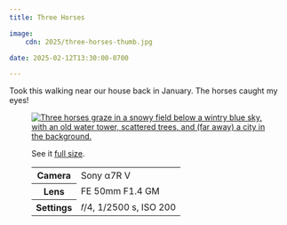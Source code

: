 ```yaml
---
title: Three Horses

image:
    cdn: 2025/three-horses-thumb.jpg

date: 2025-02-12T13:30:00-0700

---
```


Took this walking near our house back in January. The horses caught my eyes!

<figure>

<a href="https://cdn.chriskrycho.com/images/2025/three-horses.jpg" title="see it full size"><img src="https://cdn.chriskrycho.com/images/2025/three-horses-thumb.jpg" alt="Three horses graze in a snowy field below a wintry blue sky, with an old water tower, scattered trees, and (far away) a city in the background." /></a>

<figcaption>
<p>See it <a href="https://cdn.chriskrycho.com/images/2025/three-horses.jpg">full size</a>.</p>
<table>
<tr><th scope="row">Camera</th><td>Sony α7R V</td></tr>
<tr><th scope="row">Lens</th><td>FE 50mm F1.4 GM</td></tr>
<tr><th scope="row">Settings</th><td>𝑓/4, 1/2500 s, <span class="smcp">ISO</span> 200</td></tr>
</table>
</figcaption>
</figure>